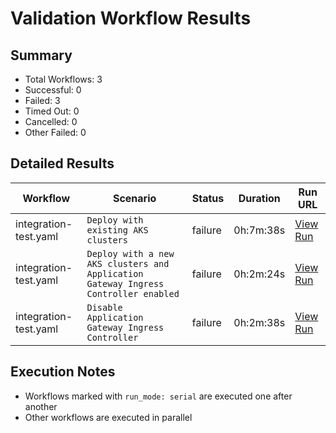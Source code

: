 # Validation Workflow Results

## Summary
- Total Workflows: 3
- Successful: 0
- Failed: 3
- Timed Out: 0
- Cancelled: 0
- Other Failed: 0

## Detailed Results

| Workflow | Scenario | Status | Duration | Run URL |
|----------|----------|---------|-----------|----------|
| integration-test.yaml | `Deploy with existing AKS clusters` | failure | 0h:7m:38s | [View Run](https://github.com/WASdev/azure.liberty.aks/actions/runs/17032682504) |
| integration-test.yaml | `Deploy with a new AKS clusters and Application Gateway Ingress Controller enabled` | failure | 0h:2m:24s | [View Run](https://github.com/WASdev/azure.liberty.aks/actions/runs/17032825381) |
| integration-test.yaml | `Disable Application Gateway Ingress Controller` | failure | 0h:2m:38s | [View Run](https://github.com/WASdev/azure.liberty.aks/actions/runs/17032881550) |


## Execution Notes
- Workflows marked with `run_mode: serial` are executed one after another
- Other workflows are executed in parallel
